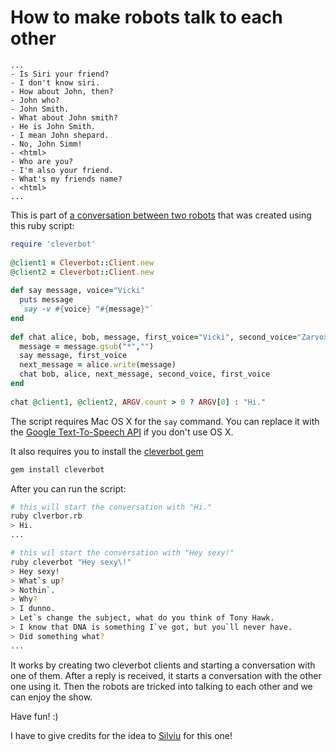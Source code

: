 How to make robots talk to each other
=====================================
 

```
... 
- Is Siri your friend?
- I don't know siri.
- How about John, then?
- John who?
- John Smith.
- What about John smith?
- He is John Smith.
- I mean John shepard.
- No, John Simm!
- <html>
- Who are you?
- I'm also your friend.
- What's my friends name?
- <html>
...
```

This is part of [a conversation between two robots](http://www.youtube.com/watch?v=XD-KrtYOKzo) that was created using this ruby script:

```ruby
require 'cleverbot'
 
@client1 = Cleverbot::Client.new
@client2 = Cleverbot::Client.new
 
def say message, voice="Vicki"
  puts message
  `say -v #{voice} "#{message}"`
end
 
def chat alice, bob, message, first_voice="Vicki", second_voice="Zarvox"
  message = message.gsub("*","")
  say message, first_voice
  next_message = alice.write(message)
  chat bob, alice, next_message, second_voice, first_voice
end
 
chat @client1, @client2, ARGV.count > 0 ? ARGV[0] : "Hi."
```

The script requires Mac OS X for the `say` command. You can replace it with the [Google Text-To-Speech API](http://stackoverflow.com/questions/9893175/google-text-to-speech-api) if you don't use OS X.

It also requires you to install the [cleverbot gem](https://github.com/benmanns/cleverbot)

```bash
gem install cleverbot
```

After you can run the script:

```bash
# this will start the conversation with "Hi."
ruby clverbor.rb
> Hi.
...

# this wil start the conversation with "Hey sexy!"
ruby cleverbot "Hey sexy\!"
> Hey sexy!
> What`s up?
> Nothin`.
> Why?
> I dunno.
> Let`s change the subject, what do you think of Tony Hawk.
> I know that DNA is something I`ve got, but you`ll never have.
> Did something what?
...
```

It works by creating two cleverbot clients and starting a conversation with one of them. After a reply is received, it starts a conversation with the other one using it. Then the robots are tricked into talking to each other and we can enjoy the show.

Have fun! :)

I have to give credits for the idea to [Silviu](https://github.com/tspop) for this one! 
 

